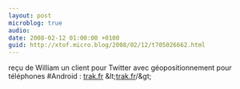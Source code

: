 ```yaml
---
layout: post
microblog: true
audio: 
date: 2008-02-12 01:00:00 +0100
guid: http://xtof.micro.blog/2008/02/12/t705026662.html
---
```

reçu de William un client pour Twitter avec géopositionnement pour téléphones #Android : [trak.fr](http://trak.fr) &amp;lt;[trak.fr](http://trak.fr)/&amp;gt;
